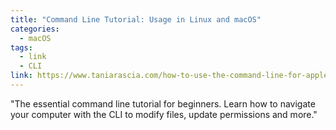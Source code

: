 ```yaml
---
title: "Command Line Tutorial: Usage in Linux and macOS"
categories:
  - macOS
tags:
  - link
  - CLI
link: https://www.taniarascia.com/how-to-use-the-command-line-for-apple-macos-and-linux/
---
```


"The essential command line tutorial for beginners. Learn how to navigate your computer with the CLI to modify files, update permissions and more."
